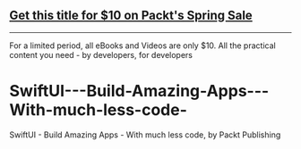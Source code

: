 ## [Get this title for $10 on Packt's Spring Sale](https://www.packt.com/V17092?utm_source=github&utm_medium=packt-github-repo&utm_campaign=spring_10_dollar_2022)
-----
For a limited period, all eBooks and Videos are only $10. All the practical content you need \- by developers, for developers

# SwiftUI---Build-Amazing-Apps---With-much-less-code-
SwiftUI - Build Amazing Apps - With much less code, by Packt Publishing

